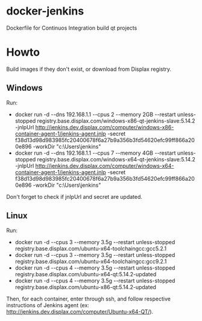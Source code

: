 # docker-jenkins
Dockerfile for Continuos Integration build qt projects

# Howto

Build images if they don't exist, or download from Displax registry.

## Windows

Run:
-  docker run -d --dns 192.168.1.1 --cpus 2 --memory 2GB --restart unless-stopped registry.base.displax.com/windows-x86-qt-jenkins-slave:5.14.2 -jnlpUrl http://jenkins.dev.displax.com/computer/windows-x86-container-agent-1/jenkins-agent.jnlp -secret f38d13d98d983985fc20400678f6a27b9a356b3fd54620efc99ff866a200e896 -workDir "c:\\Users\\jenkins"
-  docker run -d --dns 192.168.1.1 --cpus 7 --memory 4GB --restart unless-stopped registry.base.displax.com/windows-x64-qt-jenkins-slave:5.14.2 -jnlpUrl http://jenkins.dev.displax.com/computer/windows-x64-container-agent-1/jenkins-agent.jnlp -secret f38d13d98d983985fc20400678f6a27b9a356b3fd54620efc99ff866a200e896 -workDir "c:\\Users\\jenkins"

Don't forget to check if jnlpUrl and secret are updated.

## Linux

Run:
- docker run -d --cpus 3 --memory 3.5g --restart unless-stopped registry.base.displax.com/ubuntu-x64-toolchaingcc:gcc5.2.1 
- docker run -d --cpus 3 --memory 3.5g --restart unless-stopped registry.base.displax.com/ubuntu-x64-toolchaingcc:gcc9.2.1 
- docker run -d --cpus 4 --memory 3.5g --restart unless-stopped registry.base.displax.com/ubuntu-x64-qt:5.14.2-updated 
- docker run -d --cpus 4 --memory 3.5g --restart unless-stopped registry.base.displax.com/ubuntu-x86-qt:5.14.2-updated

Then, for each container, enter through ssh, and follow respective instructions of Jenkins agent (ex: http://jenkins.dev.displax.com/computer/Ubuntu-x64-QT/).
